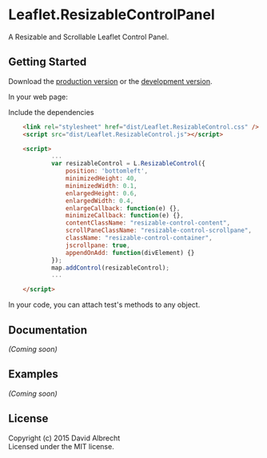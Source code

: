 # Leaflet.ResizableControlPanel

A Resizable and Scrollable Leaflet Control Panel.

## Getting Started

Download the [production version][min] or the [development version][max].

[min]: https://raw.github.com/waihti/test/master/dist/test.min.js
[max]: https://raw.github.com/waihti/test/master/dist/test.js

In your web page:

Include the dependencies

```html
    <link rel="stylesheet" href="dist/Leaflet.ResizableControl.css" />
    <script src="dist/Leaflet.ResizableControl.js"></script>

    <script>
            ...
    		var resizableControl = L.ResizableControl({
                position: 'bottomleft',
                minimizedHeight: 40,
                minimizedWidth: 0.1,
                enlargedHeight: 0.6,
                enlargedWidth: 0.4,
                enlargeCallback: function(e) {},
                minimizeCallback: function(e) {},
                contentClassName: "resizable-control-content",
                scrollPaneClassName: "resizable-control-scrollpane",
                className: "resizable-control-container",
                jscrollpane: true,
                appendOnAdd: function(divElement) {}
            });
    		map.addControl(resizableControl);
            ...

    </script>
```

In your code, you can attach test's methods to any object.

## Documentation
_(Coming soon)_

## Examples
_(Coming soon)_

## License
Copyright (c) 2015 David Albrecht  
Licensed under the MIT license.
